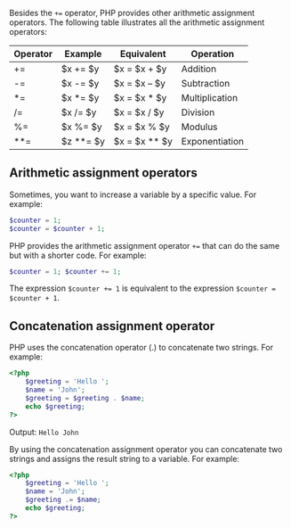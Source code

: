 
Besides the `+=` operator, PHP provides other arithmetic assignment operators. The following table illustrates all the arithmetic assignment operators:

| Operator | Example | Equivalent | Operation |
| --------- | -------- | ---------- | -------- |
| += | $x += $y | $x = $x + $y | Addition |
| -= | $x -= $y | $x = $x – $y | Subtraction |
| \*= | $x \*= $y | $x = $x \* $y | Multiplication |
| /= | $x /= $y | $x = $x / $y | Division |
| %= | $x %= $y | $x = $x % $y | Modulus |
| \*\*= | $z \*\*= $y | $x = $x \*\* $y | Exponentiation |


## Arithmetic assignment operators

Sometimes, you want to increase a variable by a specific value. For example:

```php
$counter = 1; 
$counter = $counter + 1;
```

PHP provides the arithmetic assignment operator `+=` that can do the same but with a shorter code. For example:

```php
$counter = 1; $counter += 1;
```

The expression `$counter += 1` is equivalent to the expression `$counter = $counter + 1`.

## Concatenation assignment operator

PHP uses the concatenation operator (.) to concatenate two strings. For example:

```php
<?php 
	$greeting = 'Hello '; 
	$name = 'John'; 
	$greeting = $greeting . $name; 
	echo $greeting;
?>
```

Output:
`Hello John`

By using the concatenation assignment operator you can concatenate two strings and assigns the result string to a variable. For example:

```php
<?php 
	$greeting = 'Hello '; 
	$name = 'John'; 
	$greeting .= $name; 
	echo $greeting;
?>
```


